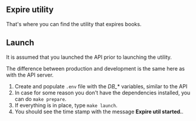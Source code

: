 ## Expire utility

That's where you can find the utility that expires books.

## Launch

It is assumed that you launched the API prior to launching the utility.

The difference between production and development is the same here as with the API server.

1. Create and populate `.env` file with the *DB_** variables, similar to the API
2. In case for some reason you don't have the dependencies installed, you can do `make prepare`.
3. If everything is in place, type `make launch`.
4. You should see the time stamp with the message **Expire util started.**.
